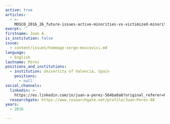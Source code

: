 ```yaml
---
active: true
articles:
  - >-
    MOSCO_2016_26_future-issues-active-minorities-vs-victimized-minorities-an-unfinished-task
exerpt: ''
firstname: Juan A.
is_institution: false
issue:
  - content/issues/hommage-serge-moscovici.md
language:
  - English
lastname: Pérez
positions_and_institutions:
  - institution: University of Valencia, Spain
    positions:
      - null
social_channels:
  linkedin: >-
    https://es.linkedin.com/in/juan-a-perez-564ba0a8?original_referer=https%3A%2F%2Fwww.google.com%2F
  researchgate: https://www.researchgate.net/profile/Juan-Perez-88
years:
  - 2016

---
```

